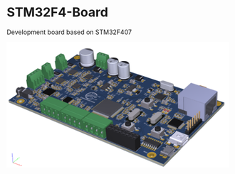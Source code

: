 # STM32F4-Board
Development board based on STM32F407

<img src="https://github.com/mokweri/STM32F4-Board/blob/master/Release Files/Images/6.PNG" width="500">
